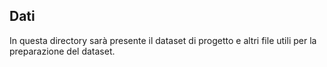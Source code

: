 ## Dati 
In questa directory sarà presente il dataset di progetto e altri file utili per la preparazione del dataset.
